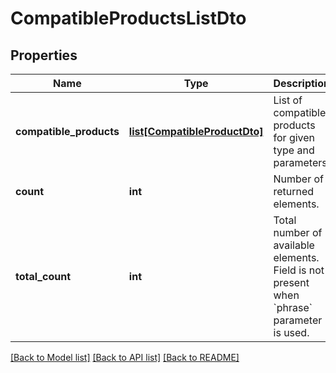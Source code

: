 # CompatibleProductsListDto

## Properties
Name | Type | Description | Notes
------------ | ------------- | ------------- | -------------
**compatible_products** | [**list[CompatibleProductDto]**](CompatibleProductDto.md) | List of compatible products for given type and parameters. | [optional] 
**count** | **int** | Number of returned elements. | [optional] 
**total_count** | **int** | Total number of available elements. Field is not present when &#x60;phrase&#x60; parameter is used. | [optional] 

[[Back to Model list]](../README.md#documentation-for-models) [[Back to API list]](../README.md#documentation-for-api-endpoints) [[Back to README]](../README.md)


